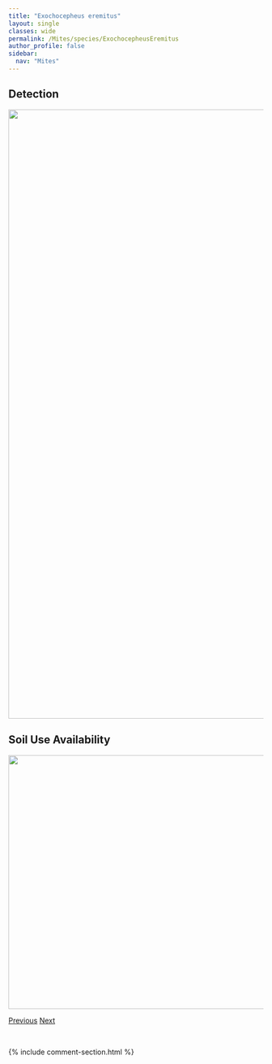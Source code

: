 ```yaml
---
title: "Exochocepheus eremitus"
layout: single
classes: wide
permalink: /Mites/species/ExochocepheusEremitus
author_profile: false
sidebar:
  nav: "Mites"
---
```


<h2>Detection</h2>

<a href="https://drive.google.com/uc?export=view&id=18U_kvUdUiQgPdqXk0F_P2dw1hoWRxaEc">
<img src="https://drive.google.com/uc?export=view&id=18U_kvUdUiQgPdqXk0F_P2dw1hoWRxaEc" height = "1200" width = "800">
</a>


<h2>Soil Use Availability</h2>

<a href="https://drive.google.com/uc?export=view&id=15KeSPpMK7_EZVGqkmIJJY4piPQowuh_0">
<img src="https://drive.google.com/uc?export=view&id=15KeSPpMK7_EZVGqkmIJJY4piPQowuh_0" height = "500" width = "1000">
</a>


<a href="/DevelopmentWebsite/Mites/species/EupterotegaeusRostratus" class="pagination--pager" title="Eupterotegaeus rostratus">Previous</a> <a href="/DevelopmentWebsite/Mites/species/FuscozetesFuscipes" class="pagination--pager" title="Fuscozetes fuscipes">Next</a>

<p>&nbsp;</p>

{% include comment-section.html %}
